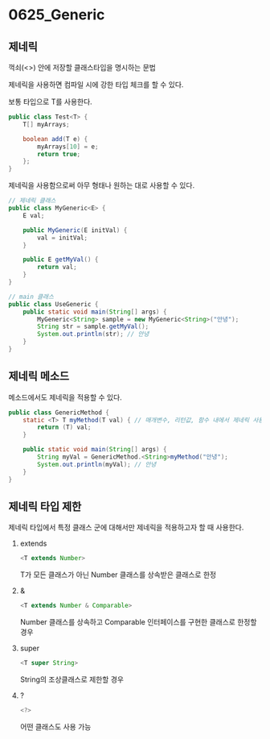# 0625_Generic

## 제네릭

꺽쇠(<>) 안에 저장할 클래스타입을 명시하는 문법

제네릭을 사용하면 컴파일 시에 강한 타입 체크를 할 수 있다.

보통 타입으로 T를 사용한다.
``` java
public class Test<T> {
    T[] myArrays;

    boolean add(T e) {
        myArrays[10] = e;
        return true;
    };
}
```
제네릭을 사용함으로써 아무 형태나 원하는 대로 사용할 수 있다.

``` java
// 제네릭 클래스
public class MyGeneric<E> {
    E val;

    public MyGeneric(E initVal) {
        val = initVal;
    }

    public E getMyVal() {
        return val;
    }
}

// main 클래스
public class UseGeneric {
    public static void main(String[] args) {
        MyGeneric<String> sample = new MyGeneric<String>("안녕");
        String str = sample.getMyVal();
        System.out.println(str); // 안녕
    }
}
```

## 제네릭 메소드

메소드에서도 제네릭을 적용할 수 있다.

``` java
public class GenericMethod {
    static <T> T myMethod(T val) { // 매개변수, 리턴값, 함수 내에서 제네릭 사용
        return (T) val;
    }

    public static void main(String[] args) {
        String myVal = GenericMethod.<String>myMethod("안녕");
        System.out.println(myVal); // 안녕
    }
}
```

## 제네릭 타입 제한

제네릭 타입에서 특정 클래스 군에 대해서만 제네릭을 적용하고자 할 때 사용한다.

1. extends
    ``` java
    <T extends Number>
    ```

    T가 모든 클래스가 아닌 Number 클래스를 상속받은 클래스로 한정

2. &
    ``` java
    <T extends Number & Comparable>
    ```

    Number 클래스를 상속하고 Comparable 인터페이스를 구현한 클래스로 한정할 경우

3. super
    ``` java
    <T super String>
    ```

    String의 조상클래스로 제한할 경우

4. ?
    ``` java
    <?>
    ```

    어떤 클래스도 사용 가능